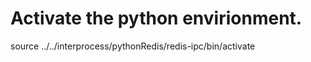  # Activate the python envirionment.
 source  ../../interprocess/pythonRedis/redis-ipc/bin/activate

 

